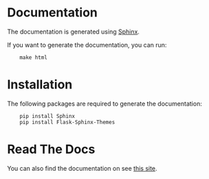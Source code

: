 # Documentation
The documentation is generated using [Sphinx](http://www.sphinx-doc.org/en/master/).

If you want to generate the documentation, you can run:
```
    make html
```

# Installation
The following packages are required to generate the documentation:
```
    pip install Sphinx
    pip install Flask-Sphinx-Themes
```

# Read The Docs
You can also find the documentation on see [this site](http://flask-monitoringdashboard.readthedocs.io).